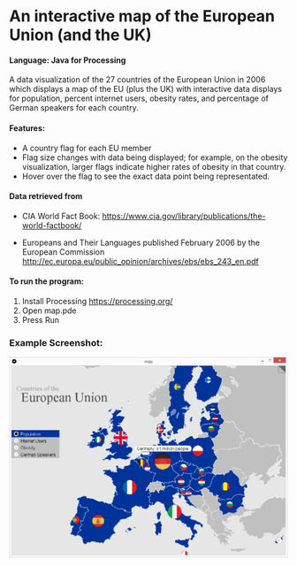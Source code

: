 # An interactive map of the European Union (and the UK)
#### Language: Java for Processing

A data visualization of the 27 countries of the European Union in 2006 which displays a map of the EU (plus the UK) with interactive data displays for population, percent internet users, obesity rates, and percentage of German speakers for each country.

#### Features:
- A country flag for each EU member
- Flag size changes with data being displayed; for example, on the obesity visualization, larger flags indicate higher rates of obesity in that country.
- Hover over the flag to see the exact data point being representated.

#### Data retrieved from

- CIA World Fact Book: 
https://www.cia.gov/library/publications/the-world-factbook/

- Europeans and Their Languages
published February 2006 by the European Commission
http://ec.europa.eu/public_opinion/archives/ebs/ebs_243_en.pdf



#### To run the program:
1. Install Processing  https://processing.org/
2. Open map.pde
3. Press Run


### Example Screenshot:

![](/example_screenshot/example.png "Example Image")
